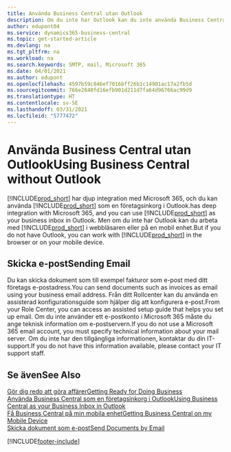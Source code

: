 ```yaml
---
title: Använda Business Central utan Outlook
description: Om du inte har Outlook kan du inte använda Business Central som företagsinkorg i Outlook – du kan däremot arbeta i en webbläsare eller på en mobil enhet.
author: edupont04
ms.service: dynamics365-business-central
ms.topic: get-started-article
ms.devlang: na
ms.tgt_pltfrm: na
ms.workload: na
ms.search.keywords: SMTP, mail, Microsoft 365
ms.date: 04/01/2021
ms.author: edupont
ms.openlocfilehash: 4597b59c846ef7016bff26b1c14901ac17a2fb5d
ms.sourcegitcommit: 766e2840fd16efb901d211d7fa64d96766ac99d9
ms.translationtype: HT
ms.contentlocale: sv-SE
ms.lasthandoff: 03/31/2021
ms.locfileid: "5777472"
---
```

# <a name="using-business-central-without-outlook"></a><span data-ttu-id="ea6bf-103">Använda Business Central utan Outlook</span><span class="sxs-lookup"><span data-stu-id="ea6bf-103">Using Business Central without Outlook</span></span>
[!INCLUDE[prod_short](includes/prod_short.md)] <span data-ttu-id="ea6bf-104">har djup integration med Microsoft 365, och du kan använda [!INCLUDE[prod_short](includes/prod_short.md)] som en företagsinkorg i Outlook.</span><span class="sxs-lookup"><span data-stu-id="ea6bf-104">has deep integration with Microsoft 365, and you can use [!INCLUDE[prod_short](includes/prod_short.md)] as your business inbox in Outlook.</span></span> <span data-ttu-id="ea6bf-105">Men om du inte har Outlook kan du arbeta med [!INCLUDE[prod_short](includes/prod_short.md)] i webbläsaren eller på en mobil enhet.</span><span class="sxs-lookup"><span data-stu-id="ea6bf-105">But if you do not have Outlook, you can work with [!INCLUDE[prod_short](includes/prod_short.md)] in the browser or on your mobile device.</span></span>  

## <a name="sending-email"></a><span data-ttu-id="ea6bf-106">Skicka e-post</span><span class="sxs-lookup"><span data-stu-id="ea6bf-106">Sending Email</span></span>
<span data-ttu-id="ea6bf-107">Du kan skicka dokument som till exempel fakturor som e-post med ditt företags e-postadress.</span><span class="sxs-lookup"><span data-stu-id="ea6bf-107">You can send documents such as invoices as email using your business email address.</span></span> <span data-ttu-id="ea6bf-108">Från ditt Rollcenter kan du använda en assisterad konfigurationsguide som hjälper dig att konfigurera e-post.</span><span class="sxs-lookup"><span data-stu-id="ea6bf-108">From your Role Center, you can access an assisted setup guide that helps you set up email.</span></span> <span data-ttu-id="ea6bf-109">Om du inte använder ett e-postkonto i Microsoft 365 måste du ange teknisk information om e-postservern.</span><span class="sxs-lookup"><span data-stu-id="ea6bf-109">If you do not use a Microsoft 365 email account, you must specify technical information about your mail server.</span></span> <span data-ttu-id="ea6bf-110">Om du inte har den tillgängliga informationen, kontaktar du din IT-support.</span><span class="sxs-lookup"><span data-stu-id="ea6bf-110">If you do not have this information available, please contact your IT support staff.</span></span>  


## <a name="see-also"></a><span data-ttu-id="ea6bf-111">Se även</span><span class="sxs-lookup"><span data-stu-id="ea6bf-111">See Also</span></span>
[<span data-ttu-id="ea6bf-112">Gör dig redo att göra affärer</span><span class="sxs-lookup"><span data-stu-id="ea6bf-112">Getting Ready for Doing Business</span></span>](ui-get-ready-business.md)  
[<span data-ttu-id="ea6bf-113">Använda Business Central som en företagsinkorg i Outlook</span><span class="sxs-lookup"><span data-stu-id="ea6bf-113">Using Business Central as your Business Inbox in Outlook</span></span>](admin-outlook.md)  
[<span data-ttu-id="ea6bf-114">Få Business Central på min mobila enhet</span><span class="sxs-lookup"><span data-stu-id="ea6bf-114">Getting Business Central on my Mobile Device</span></span>](install-mobile-app.md)  
[<span data-ttu-id="ea6bf-115">Skicka dokument som e-post</span><span class="sxs-lookup"><span data-stu-id="ea6bf-115">Send Documents by Email</span></span>](ui-how-send-documents-email.md)


[!INCLUDE[footer-include](includes/footer-banner.md)]